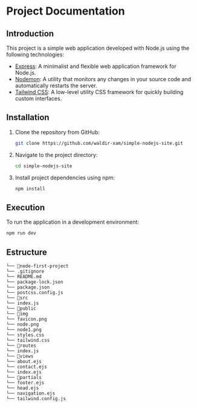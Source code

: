 # Project Documentation

## Introduction

This project is a simple web application developed with Node.js using the following technologies:

- [Express](https://expressjs.com/): A minimalist and flexible web application framework for Node.js.
- [Nodemon](https://nodemon.io/): A utility that monitors any changes in your source code and automatically restarts the server.
- [Tailwind CSS](https://tailwindcss.com/): A low-level utility CSS framework for quickly building custom interfaces.

## Installation

1. Clone the repository from GitHub:

   ```sh
   git clone https://github.com/waldir-xam/simple-nodejs-site.git
   ```

2. Navigate to the project directory:

   ```sh
   cd simple-nodejs-site
   ```

3. Install project dependencies using npm:

   ```sh
   npm install
   ```

## Execution

To run the application in a development environment:

```sh
npm run dev
```

## Estructure

```
└── 📁node-first-project
└── .gitignore
└── README.md
└── package-lock.json
└── package.json
└── postcss.config.js
└── 📁src
└── index.js
└── 📁public
└── 📁img
└── favicon.png
└── node.png
└── node1.png
└── styles.css
└── tailwind.css
└── 📁routes
└── index.js
└── 📁views
└── about.ejs
└── contact.ejs
└── index.ejs
└── 📁partials
└── footer.ejs
└── head.ejs
└── navigation.ejs
└── tailwind.config.js
```
